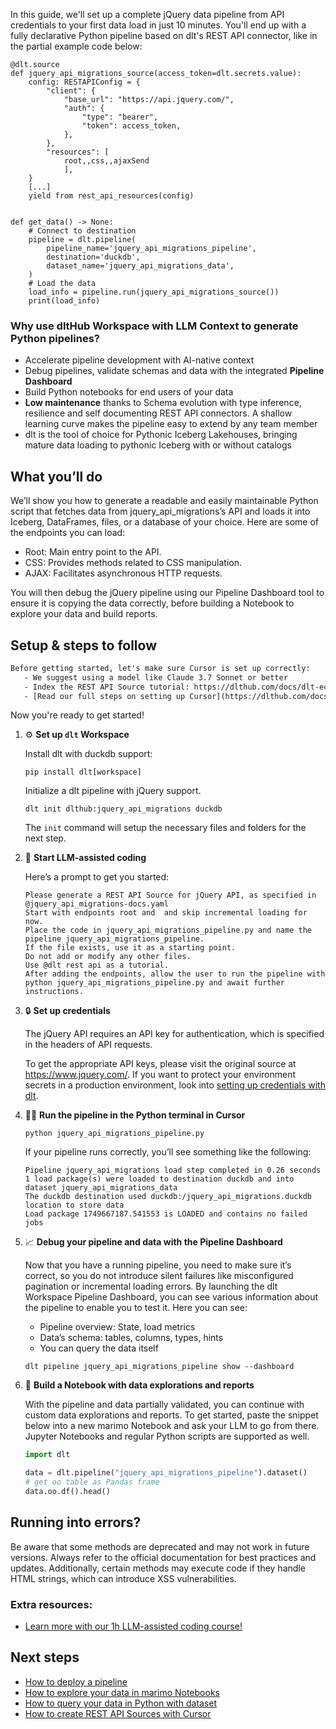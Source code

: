 In this guide, we'll set up a complete jQuery data pipeline from API credentials to your first data load in just 10 minutes. You'll end up with a fully declarative Python pipeline based on dlt's REST API connector, like in the partial example code below:

```python-outcome
@dlt.source
def jquery_api_migrations_source(access_token=dlt.secrets.value):
    config: RESTAPIConfig = {
        "client": {
            "base_url": "https://api.jquery.com/",
            "auth": {
                "type": "bearer",
                "token": access_token,
            },
        },
        "resources": [
            root,,css,,ajaxSend
            ],
    }
    [...]
    yield from rest_api_resources(config)


def get_data() -> None:
    # Connect to destination
    pipeline = dlt.pipeline(
        pipeline_name='jquery_api_migrations_pipeline',
        destination='duckdb',
        dataset_name='jquery_api_migrations_data', 
    )
    # Load the data
    load_info = pipeline.run(jquery_api_migrations_source())
    print(load_info) 
```

### Why use dltHub Workspace with LLM Context to generate Python pipelines?

- Accelerate pipeline development with AI-native context
- Debug pipelines, validate schemas and data with the integrated **Pipeline Dashboard**
- Build Python notebooks for end users of your data
- **Low maintenance** thanks to Schema evolution with type inference, resilience and self documenting REST API connectors. A shallow learning curve makes the pipeline easy to extend by any team member
- dlt is the tool of choice for Pythonic Iceberg Lakehouses, bringing mature data loading to pythonic Iceberg with or without catalogs

## What you’ll do

We’ll show you how to generate a readable and easily maintainable Python script that fetches data from jquery_api_migrations’s API and loads it into Iceberg, DataFrames, files, or a database of your choice. Here are some of the endpoints you can load:

- Root: Main entry point to the API.
- CSS: Provides methods related to CSS manipulation.
- AJAX: Facilitates asynchronous HTTP requests.

You will then debug the jQuery pipeline using our Pipeline Dashboard tool to ensure it is copying the data correctly, before building a Notebook to explore your data and build reports.

## Setup & steps to follow

```default
Before getting started, let's make sure Cursor is set up correctly:
   - We suggest using a model like Claude 3.7 Sonnet or better
   - Index the REST API Source tutorial: https://dlthub.com/docs/dlt-ecosystem/verified-sources/rest_api/ and add it to context as **@dlt rest api**
   - [Read our full steps on setting up Cursor](https://dlthub.com/docs/dlt-ecosystem/llm-tooling/cursor-restapi#23-configuring-cursor-with-documentation)
```

Now you're ready to get started!

1. ⚙️ **Set up `dlt` Workspace**
    
    Install dlt with duckdb support:
    ```shell
    pip install dlt[workspace]
    ```

    Initialize a dlt pipeline with jQuery support.
    ```shell
    dlt init dlthub:jquery_api_migrations duckdb
    ```

    The `init` command will setup the necessary files and folders for the next step.
    
2. 🤠 **Start LLM-assisted coding**
    
    Here’s a prompt to get you started:
    
    ```prompt
    Please generate a REST API Source for jQuery API, as specified in @jquery_api_migrations-docs.yaml 
    Start with endpoints root and  and skip incremental loading for now. 
    Place the code in jquery_api_migrations_pipeline.py and name the pipeline jquery_api_migrations_pipeline. 
    If the file exists, use it as a starting point. 
    Do not add or modify any other files. 
    Use @dlt rest api as a tutorial. 
    After adding the endpoints, allow the user to run the pipeline with python jquery_api_migrations_pipeline.py and await further instructions.
    ```

    
3. 🔒 **Set up credentials** 
    
    The jQuery API requires an API key for authentication, which is specified in the headers of API requests.
    
    To get the appropriate API keys, please visit the original source at https://www.jquery.com/.
    If you want to protect your environment secrets in a production environment, look into [setting up credentials with dlt](https://dlthub.com/docs/walkthroughs/add_credentials).
    
4. 🏃‍♀️ **Run the pipeline in the Python terminal in Cursor**
    
    ```shell
    python jquery_api_migrations_pipeline.py
    ```
    
    If your pipeline runs correctly, you’ll see something like the following:
    
    ```shell
    Pipeline jquery_api_migrations load step completed in 0.26 seconds
    1 load package(s) were loaded to destination duckdb and into dataset jquery_api_migrations_data
    The duckdb destination used duckdb:/jquery_api_migrations.duckdb location to store data
    Load package 1749667187.541553 is LOADED and contains no failed jobs
    ```
    
5. 📈 **Debug your pipeline and data with the Pipeline Dashboard**

    Now that you have a running pipeline, you need to make sure it’s correct, so you do not introduce silent failures like misconfigured pagination or incremental loading errors. By launching the dlt Workspace Pipeline Dashboard, you can see various information about the pipeline to enable you to test it. Here you can see:
    - Pipeline overview: State, load metrics
    - Data’s schema: tables, columns, types, hints
    - You can query the data itself
    
    ```shell
    dlt pipeline jquery_api_migrations_pipeline show --dashboard
    ```
    
6. 🐍 **Build a Notebook with data explorations and reports**

    With the pipeline and data partially validated, you can continue with custom data explorations and reports. To get started, paste the snippet below into a new marimo Notebook and ask your LLM to go from there. Jupyter Notebooks and regular Python scripts are supported as well.

    
    ```python
    import dlt

   data = dlt.pipeline("jquery_api_migrations_pipeline").dataset()
   # get oo table as Pandas frame
   data.oo.df().head()
    ```

## Running into errors?

Be aware that some methods are deprecated and may not work in future versions. Always refer to the official documentation for best practices and updates. Additionally, certain methods may execute code if they handle HTML strings, which can introduce XSS vulnerabilities.

### Extra resources:

- [Learn more with our 1h LLM-assisted coding course!](https://www.youtube.com/watch?v=GGid70rnJuM)

## Next steps

- [How to deploy a pipeline](https://dlthub.com/docs/walkthroughs/deploy-a-pipeline)
- [How to explore your data in marimo Notebooks](https://dlthub.com/docs/general-usage/dataset-access/marimo)
- [How to query your data in Python with dataset](https://dlthub.com/docs/general-usage/dataset-access/dataset)
- [How to create REST API Sources with Cursor](https://dlthub.com/docs/dlt-ecosystem/llm-tooling/cursor-restapi)